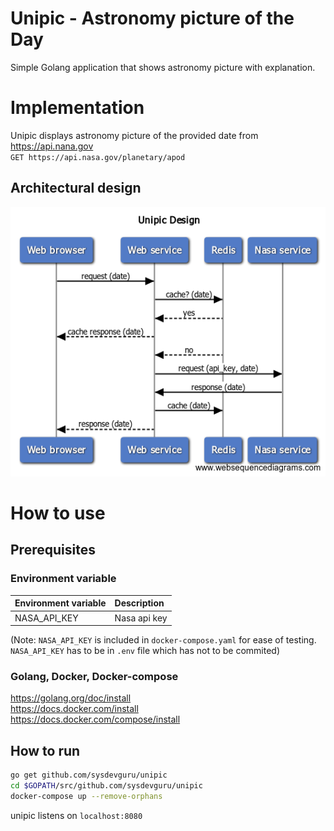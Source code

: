# Unipic - Astronomy picture of the Day
Simple Golang application that shows astronomy picture with explanation.

# Implementation
Unipic displays astronomy picture of the provided date from https://api.nana.gov  
`GET https://api.nasa.gov/planetary/apod`

## Architectural design
![alt text](assets/unipic_design.png)

# How to use

## Prerequisites

### Environment variable
| Environment variable | Description            |
|:---------------------|:-----------------------|
| NASA_API_KEY         | Nasa api key           |

(Note: `NASA_API_KEY` is included in `docker-compose.yaml` for ease of testing. `NASA_API_KEY` has to be in `.env` file which has not to be commited)

### Golang, Docker, Docker-compose
https://golang.org/doc/install  
https://docs.docker.com/install  
https://docs.docker.com/compose/install

## How to run
```sh
go get github.com/sysdevguru/unipic
cd $GOPATH/src/github.com/sysdevguru/unipic
docker-compose up --remove-orphans
```

unipic listens on `localhost:8080`